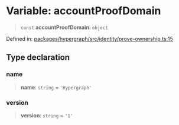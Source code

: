 # Variable: accountProofDomain

> `const` **accountProofDomain**: `object`

Defined in: [packages/hypergraph/src/identity/prove-ownership.ts:15](https://github.com/hashirpm/hypergraph/blob/ab4ea1cdb9430798142e0d735aac9d31c2cf0ae0/packages/hypergraph/src/identity/prove-ownership.ts#L15)

## Type declaration

### name

> **name**: `string` = `'Hypergraph'`

### version

> **version**: `string` = `'1'`
